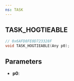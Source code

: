 ```yaml
---
ns: TASK
---
```

## TASK_HOGTIEABLE

```c
// 0x6AFD8FE0D723328F
void TASK_HOGTIEABLE(Any p0);
```

## Parameters
* **p0**:
